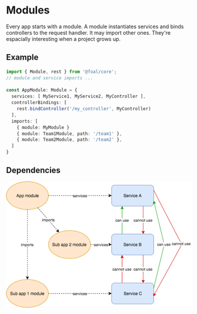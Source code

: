 # Modules

Every app starts with a module. A module instantiates services and binds controllers to the request handler. It may import other ones. They're espacially interesting when a project grows up.

## Example

```typescript
import { Module, rest } from '@foal/core';
// module and service imports ...

const AppModule: Module = {
  services: [ MyService1, MyService2, MyController ],
  controllerBindings: [
    rest.bindController('/my_controller', MyController)
  ],
  imports: [
    { module: MyModule }
    { module: Team1Module, path: '/team1' },
    { module: Team2Module, path: '/team2' },
  ]
}
```

## Dependencies

![Schema](./module-dependencies.png)